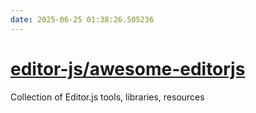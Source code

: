 ```yaml
---
date: 2025-06-25 01:38:26.505236
---
```


# [editor-js/awesome-editorjs](https://github.com/editor-js/awesome-editorjs)

Collection of Editor.js tools, libraries, resources